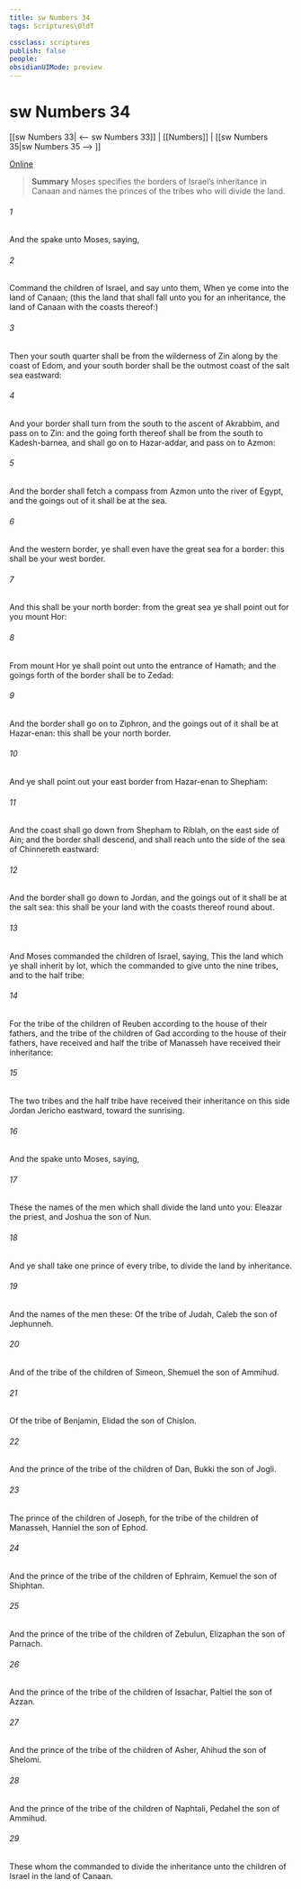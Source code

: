 ```yaml
---
title: sw Numbers 34
tags: Scriptures\OldT

cssclass: scriptures
publish: false
people:
obsidianUIMode: preview
---
```


# sw Numbers 34
[[sw Numbers 33| <-- sw Numbers 33]] | [[Numbers]] | [[sw Numbers 35|sw Numbers 35 --> ]]

[Online](https://churchofjesuschrist.org/study/scriptures/ot/num/34?lang=eng)

> __Summary__
Moses specifies the borders of Israel’s inheritance in Canaan and names the princes of the tribes who will divide the land.

###### 1 
And the  spake unto Moses, saying,

###### 2 
Command the children of Israel, and say unto them, When ye come into the land of Canaan; (this  the land that shall fall unto you for an inheritance,  the land of Canaan with the coasts thereof:)

###### 3 
Then your south quarter shall be from the wilderness of Zin along by the coast of Edom, and your south border shall be the outmost coast of the salt sea eastward:

###### 4 
And your border shall turn from the south to the ascent of Akrabbim, and pass on to Zin: and the going forth thereof shall be from the south to Kadesh-barnea, and shall go on to Hazar-addar, and pass on to Azmon:

###### 5 
And the border shall fetch a compass from Azmon unto the river of Egypt, and the goings out of it shall be at the sea.

###### 6 
And  the western border, ye shall even have the great sea for a border: this shall be your west border.

###### 7 
And this shall be your north border: from the great sea ye shall point out for you mount Hor:

###### 8 
From mount Hor ye shall point out  unto the entrance of Hamath; and the goings forth of the border shall be to Zedad:

###### 9 
And the border shall go on to Ziphron, and the goings out of it shall be at Hazar-enan: this shall be your north border.

###### 10 
And ye shall point out your east border from Hazar-enan to Shepham:

###### 11 
And the coast shall go down from Shepham to Riblah, on the east side of Ain; and the border shall descend, and shall reach unto the side of the sea of Chinnereth eastward:

###### 12 
And the border shall go down to Jordan, and the goings out of it shall be at the salt sea: this shall be your land with the coasts thereof round about.

###### 13 
And Moses commanded the children of Israel, saying, This  the land which ye shall inherit by lot, which the  commanded to give unto the nine tribes, and to the half tribe:

###### 14 
For the tribe of the children of Reuben according to the house of their fathers, and the tribe of the children of Gad according to the house of their fathers, have received  and half the tribe of Manasseh have received their inheritance:

###### 15 
The two tribes and the half tribe have received their inheritance on this side Jordan  Jericho eastward, toward the sunrising.

###### 16 
And the  spake unto Moses, saying,

###### 17 
These  the names of the men which shall divide the land unto you: Eleazar the priest, and Joshua the son of Nun.

###### 18 
And ye shall take one prince of every tribe, to divide the land by inheritance.

###### 19 
And the names of the men  these: Of the tribe of Judah, Caleb the son of Jephunneh.

###### 20 
And of the tribe of the children of Simeon, Shemuel the son of Ammihud.

###### 21 
Of the tribe of Benjamin, Elidad the son of Chislon.

###### 22 
And the prince of the tribe of the children of Dan, Bukki the son of Jogli.

###### 23 
The prince of the children of Joseph, for the tribe of the children of Manasseh, Hanniel the son of Ephod.

###### 24 
And the prince of the tribe of the children of Ephraim, Kemuel the son of Shiphtan.

###### 25 
And the prince of the tribe of the children of Zebulun, Elizaphan the son of Parnach.

###### 26 
And the prince of the tribe of the children of Issachar, Paltiel the son of Azzan.

###### 27 
And the prince of the tribe of the children of Asher, Ahihud the son of Shelomi.

###### 28 
And the prince of the tribe of the children of Naphtali, Pedahel the son of Ammihud.

###### 29 
These  whom the  commanded to divide the inheritance unto the children of Israel in the land of Canaan.

